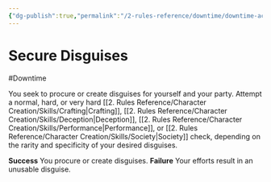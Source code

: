 ```yaml
---
{"dg-publish":true,"permalink":"/2-rules-reference/downtime/downtime-activities/strategize/secure-disguises/"}
---
```


# Secure Disguises
#Downtime 

You seek to procure or create disguises for yourself and your party. Attempt a normal, hard, or very hard [[2. Rules Reference/Character Creation/Skills/Crafting\|Crafting]], [[2. Rules Reference/Character Creation/Skills/Deception\|Deception]], [[2. Rules Reference/Character Creation/Skills/Performance\|Performance]], or [[2. Rules Reference/Character Creation/Skills/Society\|Society]] check, depending on the rarity and specificity of your desired disguises. 

**Success** You procure or create disguises. 
**Failure** Your efforts result in an unusable disguise.